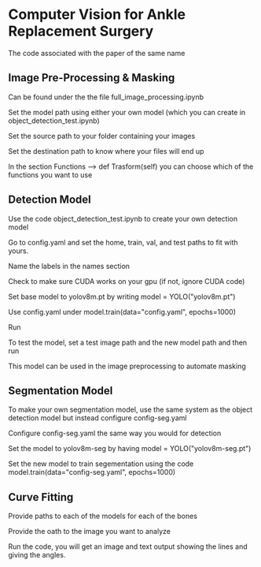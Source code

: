# Computer Vision for Ankle Replacement Surgery
 The code associated with the paper of the same name
## Image Pre-Processing & Masking
 Can be found under the the file full_image_processing.ipynb
 
 Set the model path using either your own model (which you can create in object_detection_test.ipynb)
 
 Set the source path to your folder containing your images

 Set the destination path to know where your files will end up
 
 In the section Functions --> def Trasform(self) you can choose which of the functions you want to use

## Detection Model
 Use the code object_detection_test.ipynb to create your own detection model
 
 Go to config.yaml and set the home, train, val, and test paths to fit with yours.
 
 Name the labels in the names section
 
 Check to make sure CUDA works on your gpu (if not, ignore CUDA code)
 
 Set base model to yolov8m.pt by writing model = YOLO("yolov8m.pt")
 
 Use config.yaml under model.train(data="config.yaml", epochs=1000)
 
 Run
 
 To test the model, set a test image path and the new model path and then run
 
 This model can be used in the image preprocessing to automate masking

## Segmentation Model
 To make your own segmentation model, use the same system as the object detection model but instead configure config-seg.yaml
 
 Configure config-seg.yaml the same way you would for detection
 
 Set the model to yolov8m-seg by having model = YOLO("yolov8m-seg.pt")
 
 Set the new model to train segementation using the code model.train(data="config-seg.yaml", epochs=1000)

## Curve Fitting
 Provide paths to each of the models for each of the bones
 
 Provide the oath to the image you want to analyze
 
 Run the code, you will get an image and text output showing the lines and giving the angles.
